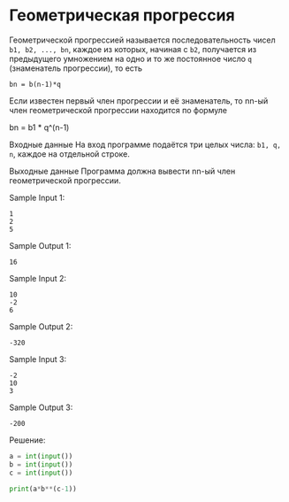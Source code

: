 # Геометрическая прогрессия

Геометрической прогрессией называется последовательность чисел ```b1, b2, ..., bn```, каждое из которых, начиная с ```b2```, получается из предыдущего умножением на одно и то же постоянное число ```q``` (знаменатель прогрессии), то есть
```
bn = b(n-1)*q
```

Если известен первый член прогрессии и её знаменатель, то nn-ый член геометрической прогрессии находится по формуле

bn = b1 * q^(n-1)

Входные данные
На вход программе подаётся три целых числа: ```b1, q, n```, каждое на отдельной строке.

Выходные данные
Программа должна вывести nn-ый член геометрической прогрессии.

Sample Input 1:
```
1
2
5
```

Sample Output 1:
```
16
```

Sample Input 2:
```
10
-2
6
```

Sample Output 2:
```
-320
```

Sample Input 3:
```
-2
10
3
```

Sample Output 3:
```
-200
```

Решение:
```python
a = int(input())
b = int(input())
c = int(input())

print(a*b**(c-1))
```
